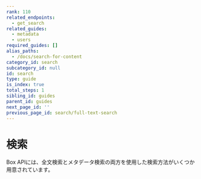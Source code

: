 ```yaml
---
rank: 110
related_endpoints:
  - get_search
related_guides:
  - metadata
  - users
required_guides: []
alias_paths:
  - /docs/search-for-content
category_id: search
subcategory_id: null
id: search
type: guide
is_index: true
total_steps: 1
sibling_id: guides
parent_id: guides
next_page_id: ''
previous_page_id: search/full-text-search
---
```

# 検索

Box APIには、全文検索とメタデータ検索の両方を使用した検索方法がいくつか用意されています。
